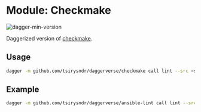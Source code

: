 # Module: Checkmake

![dagger-min-version](https://img.shields.io/badge/dagger%20version-v0.9.3-yellow)

Daggerized version of [checkmake](https://github.com/mrtazz/checkmake).

## Usage

```sh
dagger -m github.com/tsirysndr/daggerverse/checkmake call lint --src <source>
```

## Example

```sh
dagger -m github.com/tsirysndr/daggerverse/ansible-lint call lint --src .
```

